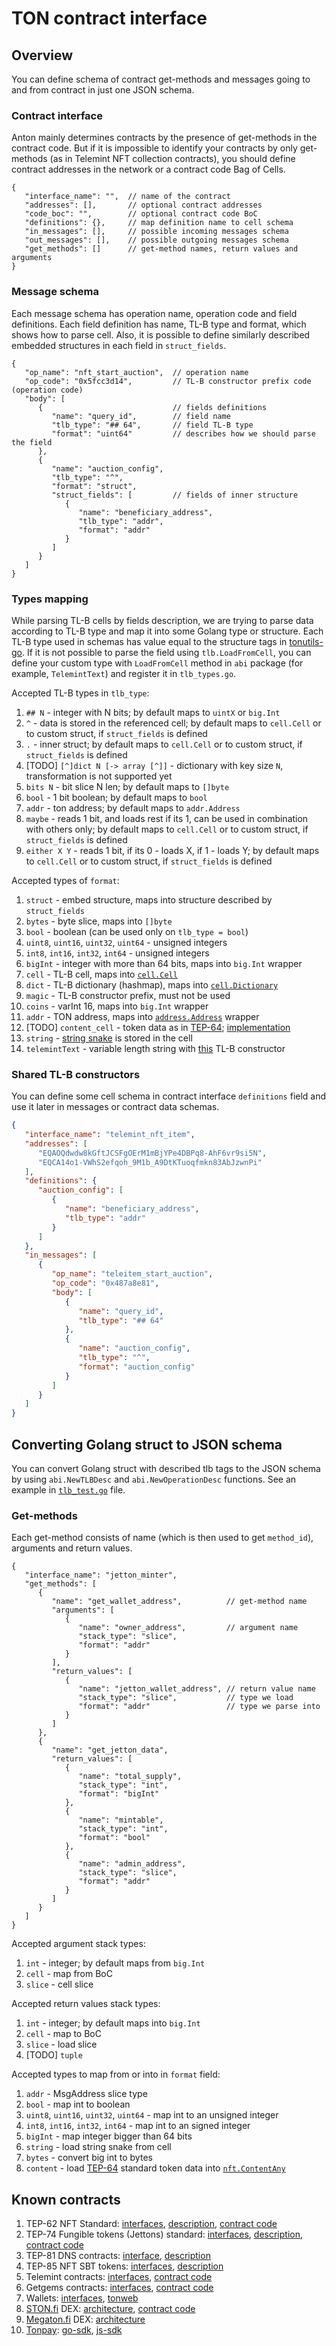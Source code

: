 # TON contract interface

## Overview

You can define schema of contract get-methods and messages going to and from contract in just one JSON schema.

### Contract interface

Anton mainly determines contracts by the presence of get-methods in the contract code.
But if it is impossible to identify your contracts by only get-methods (as in Telemint NFT collection contracts), 
you should define contract addresses in the network or a contract code Bag of Cells.

```json5
{
   "interface_name": "",  // name of the contract
   "addresses": [],       // optional contract addresses
   "code_boc": "",        // optional contract code BoC
   "definitions": {},     // map definition name to cell schema
   "in_messages": [],     // possible incoming messages schema
   "out_messages": [],    // possible outgoing messages schema
   "get_methods": []      // get-method names, return values and arguments
}
```

### Message schema

Each message schema has operation name, operation code and field definitions. 
Each field definition has name, TL-B type and format, which shows how to parse cell.
Also, it is possible to define similarly described embedded structures in each field in `struct_fields`.

```json5
{
   "op_name": "nft_start_auction",  // operation name
   "op_code": "0x5fcc3d14",         // TL-B constructor prefix code (operation code)
   "body": [
      {                             // fields definitions
         "name": "query_id",        // field name
         "tlb_type": "## 64",       // field TL-B type
         "format": "uint64"         // describes how we should parse the field
      }, 
      {
         "name": "auction_config",
         "tlb_type": "^",
         "format": "struct",
         "struct_fields": [         // fields of inner structure
            {
               "name": "beneficiary_address",
               "tlb_type": "addr",
               "format": "addr"
            }
         ]
      }
   ]
}
```

### Types mapping

While parsing TL-B cells by fields description, we are trying to parse data according to TL-B type and map it into some Golang type or structure.
Each TL-B type used in schemas has value equal to the structure tags in [tonutils-go](https://github.com/xssnick/tonutils-go/blob/4d0157009913e35d450c36e28018cd0686502439/tlb/loader.go#L24).
If it is not possible to parse the field using `tlb.LoadFromCell`, 
you can define your custom type with `LoadFromCell` method in `abi` package (for example, `TelemintText`) and register it in `tlb_types.go`.

Accepted TL-B types in `tlb_type`:
1. `## N` - integer with N bits; by default maps to `uintX` or `big.Int`
2. `^` - data is stored in the referenced cell; by default maps to `cell.Cell` or to custom struct, if `struct_fields` is defined
3. `.` - inner struct; by default maps to `cell.Cell` or to custom struct, if `struct_fields` is defined
4. [TODO] `[^]dict N [-> array [^]]` - dictionary with key size `N`, transformation is not supported yet
5. `bits N` - bit slice N len; by default maps to `[]byte`
6. `bool` - 1 bit boolean; by default maps to `bool`
7. `addr` - ton address; by default maps to `addr.Address`
8. `maybe` - reads 1 bit, and loads rest if its 1, can be used in combination with others only; by default maps to `cell.Cell` or to custom struct, if `struct_fields` is defined
9. `either X Y` - reads 1 bit, if its 0 - loads X, if 1 - loads Y; by default maps to `cell.Cell` or to custom struct, if `struct_fields` is defined

Accepted types of `format`:
1. `struct` - embed structure, maps into structure described by `struct_fields`
2. `bytes` - byte slice, maps into `[]byte`
3. `bool` - boolean (can be used only on `tlb_type = bool`)
4. `uint8`, `uint16`, `uint32`, `uint64` - unsigned integers
5. `int8`, `int16`, `int32`, `int64` - unsigned integers
6. `bigInt` - integer with more than 64 bits, maps into `big.Int` wrapper
7. `cell` - TL-B cell, maps into [`cell.Cell`](https://github.com/xssnick/tonutils-go/blob/4d0157009913e35d450c36e28018cd0686502439/tvm/cell/cell.go#L11)
8. `dict` - TL-B dictionary (hashmap), maps into [`cell.Dictionary`](https://github.com/xssnick/tonutils-go/blob/4d0157009913e35d450c36e28018cd0686502439/tvm/cell/dict.go)
9. `magic` - TL-B constructor prefix, must not be used
10. `coins` - varInt 16, maps into `big.Int` wrapper
11. `addr` - TON address, maps into [`address.Address`](https://github.com/xssnick/tonutils-go/blob/4d0157009913e35d450c36e28018cd0686502439/address/addr.go#L21) wrapper
12. [TODO] `content_cell` - token data as in [TEP-64](https://github.com/ton-blockchain/TEPs/blob/master/text/0064-token-data-standard.md); [implementation](https://github.com/xssnick/tonutils-go/blob/b839942a7b7bc431cc610f2ca3d9ff0e03079586/ton/nft/content.go#L10)
13. `string` - [string snake](https://github.com/xssnick/tonutils-go/blob/4d0157009913e35d450c36e28018cd0686502439/tvm/cell/builder.go#L317) is stored in the cell
14. `telemintText` - variable length string with [this](https://github.com/TelegramMessenger/telemint/blob/main/telemint.tlb#L25) TL-B constructor

### Shared TL-B constructors

You can define some cell schema in contract interface `definitions` field and use it later in messages or contract data schemas.

```json
{
   "interface_name": "telemint_nft_item",
   "addresses": [
      "EQAOQdwdw8kGftJCSFgOErM1mBjYPe4DBPq8-AhF6vr9si5N",
      "EQCA14o1-VWhS2efqoh_9M1b_A9DtKTuoqfmkn83AbJzwnPi"
   ],
   "definitions": {
      "auction_config": [
         {
            "name": "beneficiary_address",
            "tlb_type": "addr"
         }
      ]
   },
   "in_messages": [
      {
         "op_name": "teleitem_start_auction",
         "op_code": "0x487a8e81",
         "body": [
            {
               "name": "query_id",
               "tlb_type": "## 64"
            },
            {
               "name": "auction_config",
               "tlb_type": "^",
               "format": "auction_config"
            }
         ]
      }
   ]
}
```

## Converting Golang struct to JSON schema

You can convert Golang struct with described tlb tags to the JSON schema by using `abi.NewTLBDesc` and `abi.NewOperationDesc` functions.
See an example in [`tlb_test.go`](/abi/tlb_test.go) file.

### Get-methods

Each get-method consists of name (which is then used to get `method_id`), arguments and return values.

```json5
{
   "interface_name": "jetton_minter",
   "get_methods": [
      {
         "name": "get_wallet_address",          // get-method name
         "arguments": [
            {
               "name": "owner_address",         // argument name
               "stack_type": "slice",
               "format": "addr"
            }
         ],
         "return_values": [
            {
               "name": "jetton_wallet_address", // return value name
               "stack_type": "slice",           // type we load
               "format": "addr"                 // type we parse into
            }
         ]
      },
      {
         "name": "get_jetton_data",
         "return_values": [
            {
               "name": "total_supply",
               "stack_type": "int",
               "format": "bigInt"
            },
            {
               "name": "mintable",
               "stack_type": "int",
               "format": "bool"
            },
            {
               "name": "admin_address",
               "stack_type": "slice",
               "format": "addr"
            }
         ]
      }
   ]
}
```

Accepted argument stack types:

1. `int` - integer; by default maps from `big.Int`
2. `cell` - map from BoC
3. `slice` - cell slice

Accepted return values stack types:

1. `int` - integer; by default maps into `big.Int`
2. `cell` - map to BoC
3. `slice` - load slice
4. [TODO] `tuple`
 
Accepted types to map from or into in `format` field:

1. `addr` - MsgAddress slice type
2. `bool` - map int to boolean
3. `uint8`, `uint16`, `uint32`, `uint64` - map int to an unsigned integer
4. `int8`, `int16`, `int32`, `int64` - map int to an signed integer
5. `bigInt` - map integer bigger than 64 bits
6. `string` - load string snake from cell
7. `bytes` - convert big int to bytes
8. `content` - load [TEP-64](https://github.com/ton-blockchain/TEPs/blob/master/text/0064-token-data-standard.md) standard token data into [`nft.ContentAny`](https://github.com/xssnick/tonutils-go/blob/b839942a7b7bc431cc610f2ca3d9ff0e03079586/ton/nft/content.go#L10)

## Known contracts

1. TEP-62 NFT Standard: [interfaces](/abi/known/tep62_nft.json), [description](https://github.com/ton-blockchain/TEPs/blob/master/text/0062-nft-standard.md), [contract code](https://github.com/ton-blockchain/token-contract/tree/main/nft)
2. TEP-74 Fungible tokens (Jettons) standard: [interfaces](/abi/known/tep74_jetton.json), [description](https://github.com/ton-blockchain/TEPs/blob/master/text/0074-jettons-standard.md), [contract code](https://github.com/ton-blockchain/token-contract/tree/main/ft)
3. TEP-81 DNS contracts: [interface](/abi/known/tep81_dns.json), [description](https://github.com/ton-blockchain/TEPs/blob/master/text/0081-dns-standard.md)
4. TEP-85 NFT SBT tokens: [interfaces](/abi/known/tep85_nft_sbt.json), [description](https://github.com/ton-blockchain/TEPs/blob/master/text/0085-sbt-standard.md)
5. Telemint contracts: [interfaces](/abi/known/telemint.json), [contract code](https://github.com/TelegramMessenger/telemint)
6. Getgems contracts: [interfaces](/abi/known/getgems.json), [contract code](https://github.com/getgems-io/nft-contracts/blob/main/packages/contracts/sources)
7. Wallets: [interfaces](/abi/known/wallets.json), [tonweb](https://github.com/toncenter/tonweb/tree/0a5effd36a3f342f4aacabab728b1f9747085ad1/src/contract/wallet)
8. [STON.fi](https://ston.fi) DEX: [architecture](https://docs.ston.fi/docs/developer-section/architecture), [contract code](https://github.com/ston-fi/dex-core)
9. [Megaton.fi](https://megaton.fi) DEX: [architecture](https://docs.megaton.fi/developers/contract)
10. [Tonpay](https://thetonpay.app): [go-sdk](https://github.com/TheTonpay/tonpay-go-sdk), [js-sdk](https://github.com/TheTonpay/tonpay-js-sdk)
